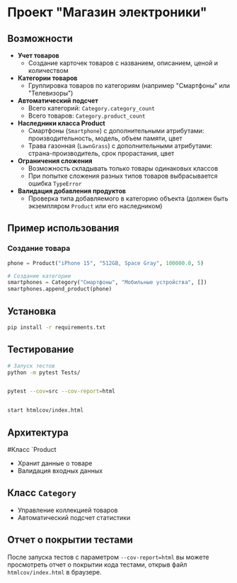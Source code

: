 # Проект "Магазин электроники"

## Возможности
- **Учет товаров**
  - Создание карточек товаров с названием, описанием, ценой и количеством
- **Категории товаров**
  - Группировка товаров по категориям (например "Смартфоны" или "Телевизоры")
- **Автоматический подсчет**  
  - Всего категорий: `Category.category_count`  
  - Всего товаров: `Category.product_count`
- **Наследники класса Product**
  - Смартфоны (`Smartphone`) с дополнительными атрибутами: производительность, модель, объем памяти, цвет
  - Трава газонная (`LawnGrass`) с дополнительными атрибутами: страна-производитель, срок прорастания, цвет
- **Ограничения сложения**
  - Возможность складывать только товары одинаковых классов
  - При попытке сложения разных типов товаров выбрасывается ошибка `TypeError`
- **Валидация добавления продуктов**
  - Проверка типа добавляемого в категорию объекта (должен быть экземпляром `Product` или его наследником)



## Пример использования

### Создание товара
```python
phone = Product("iPhone 15", "512GB, Space Gray", 100000.0, 5)

# Создание категории
smartphones = Category("Смартфоны", "Мобильные устройства", [])
smartphones.append_product(phone)
```

## Установка
```bash
pip install -r requirements.txt
```

## Тестирование
```bash
# Запуск тестов
python -m pytest Tests/


pytest --cov=src --cov-report=html


start htmlcov/index.html
```

## Архитектура
#Класс `Product
- Хранит данные о товаре
- Валидация входных данных

## Класс `Category`
- Управление коллекцией товаров
- Автоматический подсчет статистики

## Отчет о покрытии тестами
После запуска тестов с параметром `--cov-report=html` вы можете просмотреть отчет о покрытии кода тестами, открыв файл `htmlcov/index.html` в браузере.


